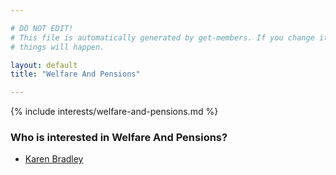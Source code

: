 ```yaml
---

# DO NOT EDIT!
# This file is automatically generated by get-members. If you change it, bad
# things will happen.

layout: default
title: "Welfare And Pensions"

---
```


{% include interests/welfare-and-pensions.md %}

### Who is interested in Welfare And Pensions?


* [Karen Bradley](../members/karen-bradley.html)
